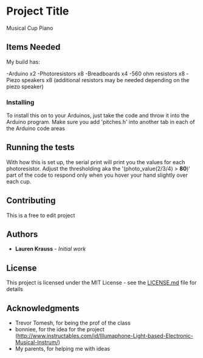 # Project Title

Musical Cup Piano

## Items Needed

My build has:

-Arduino x2
-Photoresistors x8
-Breadboards x4
-560 ohm resistors x8
-Piezo speakers x8
(additional resistors may be needed depending on the piezo speaker)

### Installing

To install this on to your Arduinos, just take the code and throw it into the Arduino program. Make sure you add 'pitches.h' into another tab in each of the Arduino code areas

## Running the tests

With how this is set up, the serial print will print you the values for each photoresistor. Adjust the thresholding aka the '(photo_value(2/3/4) > **80**)' part of the code to respond only when you hover your hand slightly over each cup.

## Contributing

This is a free to edit project 

## Authors

* **Lauren Krauss** - *Initial work*

## License

This project is licensed under the MIT License - see the [LICENSE.md](LICENSE.md) file for details

## Acknowledgments

* Trevor Tomesh, for being the prof of the class 
* bonniee, for the idea for the project (http://www.instructables.com/id/Illumaphone-Light-based-Electronic-Musical-Instrum/)
* My parents, for helping me with ideas
